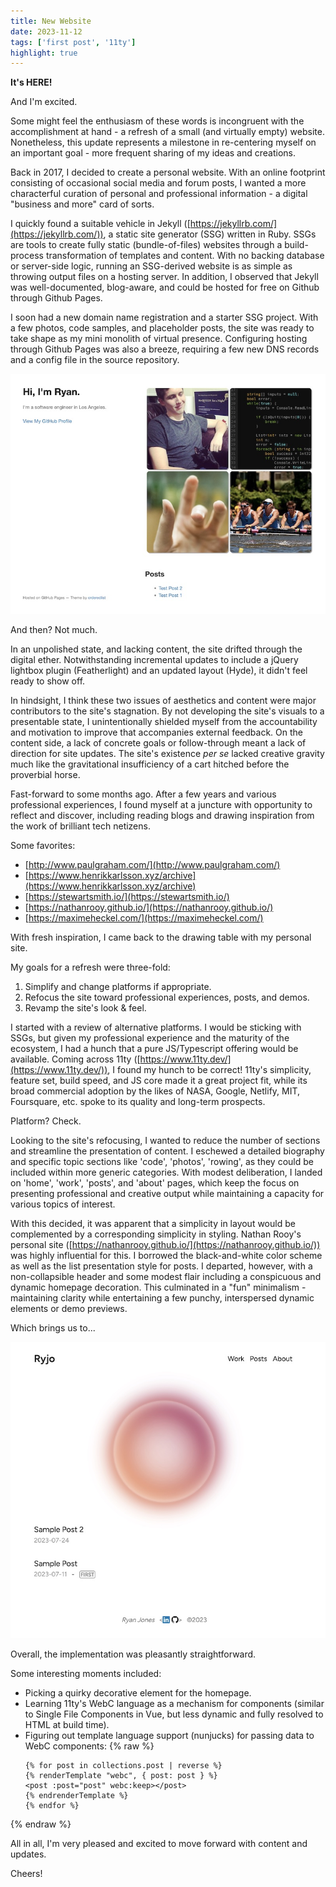 ```yaml
---
title: New Website
date: 2023-11-12
tags: ['first post', '11ty']
highlight: true
---
```

__It's HERE!__

And I'm excited.

Some might feel the enthusiasm of these words is incongruent with the accomplishment at hand - a refresh of a small (and virtually empty) website. Nonetheless, this update represents a milestone in re-centering myself on an important goal - more frequent sharing of my ideas and creations.

Back in 2017, I decided to create a personal website. With an online footprint consisting of occasional social media and forum posts, I wanted a more characterful curation of personal and professional information - a digital "business and more" card of sorts.

I quickly found a suitable vehicle in Jekyll ([https://jekyllrb.com/](https://jekyllrb.com/)), a static site generator (SSG) written in Ruby. SSGs are tools to create fully static (bundle-of-files) websites through a build-process transformation of templates and content. With no backing database or server-side logic, running an SSG-derived website is as simple as throwing output files on a hosting server. In addition, I observed that Jekyll was well-documented, blog-aware, and could be hosted for free on Github through Github Pages.

I soon had a new domain name registration and a starter SSG project. With a few photos, code samples, and placeholder posts, the site was ready to take shape as my mini monolith of virtual presence. Configuring hosting through Github Pages was also a breeze, requiring a few new DNS records and a config file in the source repository.

![old.jpeg](/images/1-new-website/old.jpeg)

And then? Not much.

In an unpolished state, and lacking content, the site drifted through the digital ether. Notwithstanding incremental updates to include a jQuery lightbox plugin (Featherlight) and an updated layout (Hyde), it didn't feel ready to show off.

In hindsight, I think these two issues of aesthetics and content were major contributors to the site's stagnation. By not developing the site's visuals to a presentable state, I unintentionally shielded myself from the accountability and motivation to improve that accompanies external feedback. On the content side, a lack of concrete goals or follow-through meant a lack of direction for site updates. The site's existence _per se_ lacked creative gravity much like the gravitational insufficiency of a cart hitched before the proverbial horse.

Fast-forward to some months ago. After a few years and various professional experiences, I found myself at a juncture with opportunity to reflect and discover, including reading blogs and drawing inspiration from the work of brilliant tech netizens.  

Some favorites:

- [http://www.paulgraham.com/](http://www.paulgraham.com/)
- [https://www.henrikkarlsson.xyz/archive](https://www.henrikkarlsson.xyz/archive)
- [https://stewartsmith.io/](https://stewartsmith.io/)
- [https://nathanrooy.github.io/](https://nathanrooy.github.io/)
- [https://maximeheckel.com/](https://maximeheckel.com/)

With fresh inspiration, I came back to the drawing table with my personal site.

My goals for a refresh were three-fold:
1. Simplify and change platforms if appropriate.
2. Refocus the site toward professional experiences, posts, and demos.
3. Revamp the site's look & feel.

I started with a review of alternative platforms. I would be sticking with SSGs, but given my professional experience and the maturity of the ecosystem, I had a hunch that a pure JS/Typescript offering would be available. Coming across 11ty ([https://www.11ty.dev/](https://www.11ty.dev/)), I found my hunch to be correct! 11ty's simplicity, feature set, build speed, and JS core made it a great project fit, while its broad commercial adoption by the likes of NASA, Google, Netlify, MIT, Foursquare, etc. spoke to its quality and long-term prospects.

Platform? Check.

Looking to the site's refocusing, I wanted to reduce the number of sections and streamline the presentation of content. I eschewed a detailed biography and specific topic sections like 'code', 'photos', 'rowing', as they could be included within more generic categories. With modest deliberation, I landed on 'home', 'work', 'posts', and 'about' pages, which keep the focus on presenting professional and creative output while maintaining a capacity for various topics of interest.

With this decided, it was apparent that a simplicity in layout would be complemented by a corresponding simplicity in styling. Nathan Rooy's personal site ([https://nathanrooy.github.io/](https://nathanrooy.github.io/)) was highly influential for this. I borrowed the black-and-white color scheme as well as the list presentation style for posts. I departed, however, with a non-collapsible header and some modest flair including a conspicuous and dynamic homepage decoration. This culminated in a "fun" minimalism - maintaining clarity while entertaining a few punchy, interspersed dynamic elements or demo previews.

Which brings us to...

![new.jpeg](/images/1-new-website/new.jpeg)

Overall, the implementation was pleasantly straightforward.

Some interesting moments included:
- Picking a quirky decorative element for the homepage.
- Learning 11ty's WebC language as a mechanism for components (similar to Single File Components in Vue, but less dynamic and fully resolved to HTML at build time).
- Figuring out template language support (nunjucks) for passing data to WebC components:
{% raw %}
    ```nunjucks
    {% for post in collections.post | reverse %}
    {% renderTemplate "webc", { post: post } %}
    <post :post="post" webc:keep></post>
    {% endrenderTemplate %}
    {% endfor %}
    ```
{% endraw %}

All in all, I'm very pleased and excited to move forward with content and updates.

Cheers!
